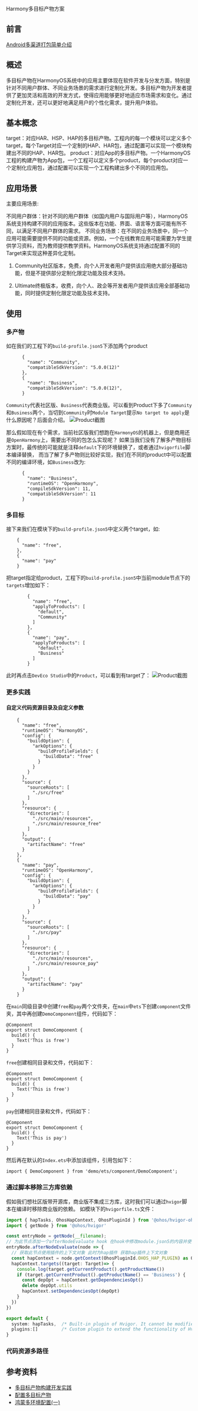 Harmony多目标产物方案

## 前言
[Android多渠道打包简单介绍](https://xbdcc.github.io/2017/07/27/Android多渠道打包简单介绍)

## 概述
多目标产物在HarmonyOS系统中的应用主要体现在软件开发与分发方面，特别是针对不同用户群体、不同业务场景的需求进行定制化开发。多目标产物为开发者提供了更加灵活和高效的开发方式，使得应用能够更好地适应市场需求和变化。通过定制化开发，还可以更好地满足用户的个性化需求，提升用户体验。

## 基本概念
target：对应HAR、HSP、HAP的多目标产物。工程内的每一个模块可以定义多个target，每个Target对应一个定制的HAP、HAR包，通过配置可以实现一个模块构建出不同的HAP、HAR包。
product：对应App的多目标产物。一个HarmonyOS工程的构建产物为App包，一个工程可以定义多个product，每个product对应一个定制化应用包，通过配置可以实现一个工程构建出多个不同的应用包。

## 应用场景
主要应用场景:

不同用户群体：针对不同的用户群体（如国内用户与国际用户等），HarmonyOS系统支持构建不同的应用版本。这些版本在功能、界面、语言等方面可能有所不同，以满足不同用户群体的需求。
不同业务场景：在不同的业务场景中，同一个应用可能需要提供不同的功能或资源。例如，一个在线教育应用可能需要为学生提供学习资料，而为教师提供教学资料。HarmonyOS系统支持通过配置不同的Target来实现这种差异化定制。

1. Community社区版本，免费，向个人开发者用户提供该应用绝大部分基础功能，但是不提供部分定制化限定功能及技术支持。

2. Ultimate终极版本，收费，向个人、政企等开发者用户提供该应用全部基础功能，同时提供定制化限定功能及技术支持。

## 使用

### 多产物
如在我们的工程下的`build-profile.json5`下添加两个product
```
      {
        "name": "Community",
        "compatibleSdkVersion": "5.0.0(12)"
      },
      {
        "name": "Business",
        "compatibleSdkVersion": "5.0.0(12)",
      }
```
`Community`代表社区版、`Business`代表商业版。可以看到Product下多了`Community`和`Business`两个，当切到`Community`时`Module Target`提示`No target to apply`是什么原因呢？后面会介绍。
![Product截图](../xbd/images/demo/product_target_screen1.png)



那么假如现在有个需求，当前社区版我们想跑在`HarmonyOS`的机器上，但是商用还是`OpenHarmony`上，需要出不同的包怎么实现呢？
如果当我们没有了解多产物目标方案时，最传统的可能就是注释`default`下的环境替换了，或者通过`hvigorfile`脚本编译替换，
而当了解了多产物则比较好实现，我们在不同的product中可以配置不同的编译环境，如`Business`改为:
```
      {
        "name": "Business",
        "runtimeOS": "OpenHarmony",
        "compileSdkVersion": 11,
        "compatibleSdkVersion": 11
      }
```

### 多目标
接下来我们在模块下的`build-profile.json5`中定义两个target，如:
```
    {
      "name": "free",
    },
    {
      "name": "pay"
    }
```
把target指定给product，工程下的`build-profile.json5`中当前module节点下的`targets`增加如下：
```
        {
          "name": "free",
          "applyToProducts": [
            "default",
            "Community"
          ]
        },
        {
          "name": "pay",
          "applyToProducts": [
            "default",
            "Business"
          ]
        }
```
此时再点击`DevEco Studio`中的`Product`，可以看到有target了：
![Product截图](../xbd/images/demo/product_target_screen2.png)


### 更多实践
#### 自定义代码资源目录及自定义参数
```
    {
      "name": "free",
      "runtimeOS": "HarmonyOS",
      "config": {
        "buildOption": {
          "arkOptions": {
            "buildProfileFields": {
              "buildData": "free"
            }
          }
        }
      },
      "source": {
        "sourceRoots": [
          "./src/free"
        ]
      },
      "resource": {
        "directories": [
          "./src/main/resources",
          "./src/main/resource_free"
        ]
      },
      "output": {
        "artifactName": "free"
      }
    },
    {
      "name": "pay",
      "runtimeOS": "OpenHarmony",
      "config": {
        "buildOption": {
          "arkOptions": {
            "buildProfileFields": {
              "buildData": "pay"
            }
          }
        }
      },
      "source": {
        "sourceRoots": [
          "./src/pay"
        ]
      },
      "resource": {
        "directories": [
          "./src/main/resources",
          "./src/main/resource_pay"
        ]
      },
      "output": {
        "artifactName": "pay"
      }
    }
```
在`main`同级目录中创建`free`和`pay`两个文件夹，在`main`中`ets`下创建`component`文件夹，其中再创建`DemoComponent`组件，代码如下：
```
@Component
export struct DemoComponent {
  build() {
    Text('This is free')
  }
}
```
`free`创建相同目录和文件，代码如下：
```
@Component
export struct DemoComponent {
  build() {
    Text('This is free')
  }
}
```
`pay`创建相同目录和文件，代码如下：
```
@Component
export struct DemoComponent {
  build() {
    Text('This is pay')
  }
}
```
然后再在默认的`Index.ets`中添加该组件，引用包如下：
```
import { DemoComponent } from 'demo/ets/component/DemoComponent';
```


### 通过脚本移除三方库依赖
假如我们想社区版带开源库，商业版不集成三方库，这时我们可以通过`hvigor`脚本在编译时移除商业版的依赖。
如模块下的`hvigorfile.ts`文件：
```typescript
import { hapTasks, OhosHapContext, OhosPluginId } from '@ohos/hvigor-ohos-plugin';
import { getNode } from '@ohos/hvigor'

const entryNode = getNode(__filename);
// 为此节点添加一个afterNodeEvaluate hook 在hook中修改module.json5的内容并使能
entryNode.afterNodeEvaluate(node => {
  // 获取此节点使用插件的上下文对象 此时为hap插件 获取hap插件上下文对象
  const hapContext = node.getContext(OhosPluginId.OHOS_HAP_PLUGIN) as OhosHapContext;
  hapContext.targets((target: Target)=> {
    console.log(target.getCurrentProduct().getProductName())
    if (target.getCurrentProduct().getProductName() == 'Business') {
      const depOpt = hapContext.getDependenciesOpt()
      delete depOpt.utils
      hapContext.setDependenciesOpt(depOpt)
    }
  })
})

export default {
  system: hapTasks,  /* Built-in plugin of Hvigor. It cannot be modified. */
  plugins:[]         /* Custom plugin to extend the functionality of Hvigor. */
}
```

### 代码资源多路径





## 参考资料
- [多目标产物构建开发实践](https://developer.huawei.com/consumer/cn/doc/best-practices-V5/bpta-multi-target-V5)
- [配置多目标产物](https://developer.huawei.com/consumer/cn/doc/harmonyos-guides-V5/ide-customized-multi-targets-and-products-V5)
- [鸿蒙多环境配置(一)](https://blog.csdn.net/aloe20/article/details/143263845?spm=1001.2014.3001.5502)